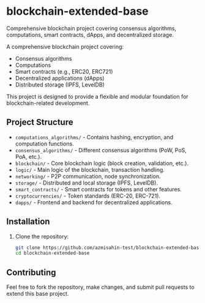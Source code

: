 # blockchain-extended-base
Comprehensive blockchain project covering consensus algorithms, computations, smart contracts, dApps, and decentralized storage.

A comprehensive blockchain project covering:

- Consensus algorithms
- Computations
- Smart contracts (e.g., ERC20, ERC721)
- Decentralized applications (dApps)
- Distributed storage (IPFS, LevelDB)

This project is designed to provide a flexible and modular foundation for blockchain-related development.

## Project Structure

- `computations_algorithms/` - Contains hashing, encryption, and computation functions.
- `consensus_algorithms/` - Different consensus algorithms (PoW, PoS, PoA, etc.).
- `blockchain/` - Core blockchain logic (block creation, validation, etc.).
- `logic/` - Main logic of the blockchain, transaction handling.
- `networking/` - P2P communication, node synchronization.
- `storage/` - Distributed and local storage (IPFS, LevelDB).
- `smart_contracts/` - Smart contracts for tokens and other features.
- `cryptocurrencies/` - Token standards (ERC-20, ERC-721).
- `dapps/` - Frontend and backend for decentralized applications.

## Installation

1. Clone the repository:
   ```bash
   git clone https://github.com/azmisahin-test/blockchain-extended-base.git
   cd blockchain-extended-base
   ```
   
## Contributing
Feel free to fork the repository, make changes, and submit pull requests to extend this base project.
